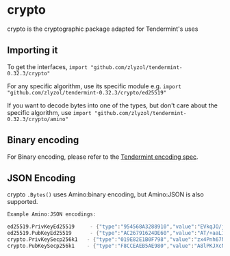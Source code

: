 # crypto

crypto is the cryptographic package adapted for Tendermint's uses

## Importing it
To get the interfaces,
`import "github.com/zlyzol/tendermint-0.32.3/crypto"`

For any specific algorithm, use its specific module e.g.
`import "github.com/zlyzol/tendermint-0.32.3/crypto/ed25519"`

If you want to decode bytes into one of the types, but don't care about the specific algorithm, use
`import "github.com/zlyzol/tendermint-0.32.3/crypto/amino"`

## Binary encoding

For Binary encoding, please refer to the [Tendermint encoding spec](https://github.com/zlyzol/tendermint-0.32.3/blob/master/docs/spec/blockchain/encoding.md).

## JSON Encoding

crypto `.Bytes()` uses Amino:binary encoding, but Amino:JSON is also supported.

```go
Example Amino:JSON encodings:

ed25519.PrivKeyEd25519     - {"type":"954568A3288910","value":"EVkqJO/jIXp3rkASXfh9YnyToYXRXhBr6g9cQVxPFnQBP/5povV4HTjvsy530kybxKHwEi85iU8YL0qQhSYVoQ=="}
ed25519.PubKeyEd25519      - {"type":"AC26791624DE60","value":"AT/+aaL1eB0477Mud9JMm8Sh8BIvOYlPGC9KkIUmFaE="}
crypto.PrivKeySecp256k1   - {"type":"019E82E1B0F798","value":"zx4Pnh67N+g2V+5vZbQzEyRerX9c4ccNZOVzM9RvJ0Y="}
crypto.PubKeySecp256k1    - {"type":"F8CCEAEB5AE980","value":"A8lPKJXcNl5VHt1FK8a244K9EJuS4WX1hFBnwisi0IJx"}
```
